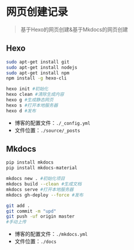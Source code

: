 # 网页创建记录

> 基于Hexo的网页创建&基于Mkdocs的网页创建

## Hexo

```bash
sudo apt-get install git
sudo apt-get install nodejs
sudo apt-get install npm
npm install -g hexo-cli
```

```bash
hexo init #初始化
hexo clean #清除生成内容
hexo g #生成静态网页
hexo s #打开本地服务器
hexo d #发布
```

- 博客的配置文件：`./_config.yml` 
- 文件位置：`./source/_posts`

## Mkdocs

```bash
pip install mkdocs
pip install mkdocs-material
```

```bash
mkdocs new . #初始化项目
mkdocs build --clean #生成文档
mkdocs serve #打开本地服务器
mkdocs gh-deploy --force #发布
```

```bash
git add . 
git commit -m "upd"
git push -uf origin master
#手动上传
```

- 博客的配置文件：`./mkdocs.yml` 
- 文件位置：`./docs`